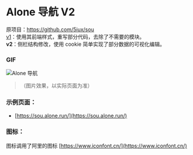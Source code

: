 # Alone 导航 V2

原项目：https://github.com/5iux/sou  
[v1](https://github.com/yeetime/sou2/tree/v1)：使用其前端样式，重写部分代码，去除了不需要的模块。  
**v2**：侧栏结构修改，使用 cookie 简单实现了部分数据的可视化编辑。  

###  GIF

![Alone 导航](https://cdn.jsdelivr.net/gh/yeetime/img/20200411182948.gif)

> （图片效果，以实际页面为准）

### 示例页面：

+ [https://sou.alone.run/](https://sou.alone.run/)

### 图标：
图标调用了阿里的图标 [https://www.iconfont.cn/](https://www.iconfont.cn/)
